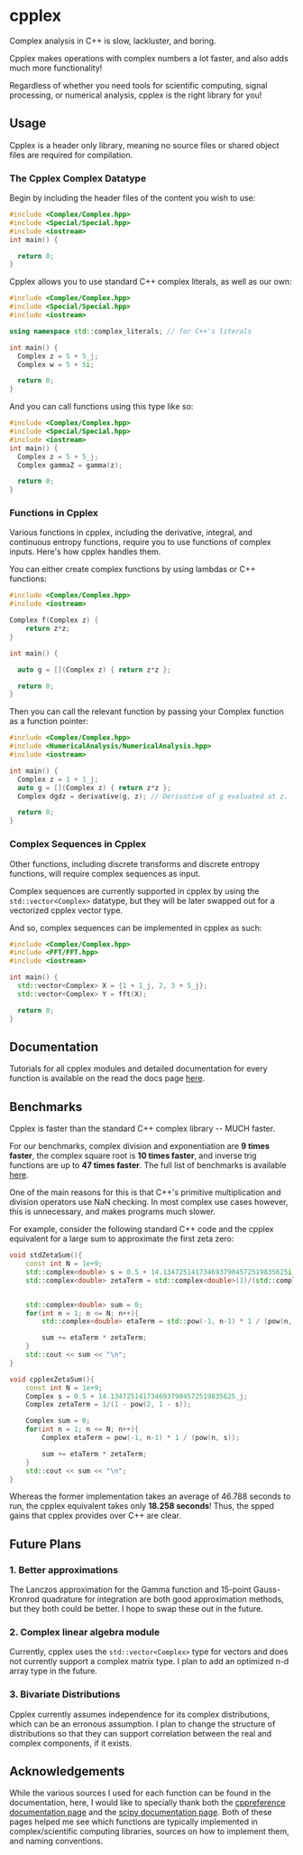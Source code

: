 # cpplex

Complex analysis in C++ is slow, lackluster, and boring.

Cpplex makes operations with complex numbers a lot faster, and also adds much more functionality!

Regardless of whether you need tools for scientific computing, signal processing, or numerical analysis, cpplex is the right library for you!

## Usage 

Cpplex is a header only library, meaning no source files or shared object files are required for compilation. 

### The Cpplex Complex Datatype

Begin by including the header files of the content you wish to use:

```cpp
#include <Complex/Complex.hpp>
#include <Special/Special.hpp>
#include <iostream>
int main() {

  return 0;
}
```

Cpplex allows you to use standard C++ complex literals, as well as our own:

```cpp
#include <Complex/Complex.hpp>
#include <Special/Special.hpp>
#include <iostream>

using namespace std::complex_literals; // for C++'s literals

int main() {
  Complex z = 5 + 5_j;
  Complex w = 5 + 5i;

  return 0;
}
```

And you can call functions using this type like so:

```cpp
#include <Complex/Complex.hpp>
#include <Special/Special.hpp>
#include <iostream>
int main() {
  Complex z = 5 + 5_j;
  Complex gammaZ = gamma(z);

  return 0;
}
```

### Functions in Cpplex

Various functions in cpplex, including the derivative, integral, and continuous entropy functions, require you to use functions of complex inputs. Here's how cpplex handles them.

You can either create complex functions by using lambdas or C++ functions:

```cpp
#include <Complex/Complex.hpp>
#include <iostream>

Complex f(Complex z) {
    return z*z; 
}

int main() {

  auto g = [](Complex z) { return z*z };

  return 0;
}
```

Then you can call the relevant function by passing your Complex function as a function pointer:

```cpp
#include <Complex/Complex.hpp>
#include <NumericalAnalysis/NumericalAnalysis.hpp>
#include <iostream>

int main() {
  Complex z = 1 + 1_j;
  auto g = [](Complex z) { return z*z };
  Complex dgdz = derivative(g, z); // Derivative of g evaluated at z.

  return 0;
}
```

### Complex Sequences in Cpplex

Other functions, including discrete transforms and discrete entropy functions, will require complex sequences as input. 

Complex sequences are currently supported in cpplex by using the ```std::vector<Complex>``` datatype, but they will be later swapped out for a vectorized cpplex vector type. 

And so, complex sequences can be implemented in cpplex as such:

```cpp
#include <Complex/Complex.hpp>
#include <FFT/FFT.hpp>
#include <iostream>

int main() {
  std::vector<Complex> X = {1 + 1_j, 2, 3 + 5_j};
  std::vector<Complex> Y = fft(X);

  return 0;
}
```

## Documentation

Tutorials for all cpplex modules and detailed documentation for every function is available on the read the docs page [here](https://cpplex.readthedocs.io/en/latest/).

## Benchmarks

Cpplex is faster than the standard C++ complex library -- MUCH faster.

For our benchmarks, complex division and exponentiation are **9 times faster**, the complex square root is **10 times faster**, and inverse trig functions are up to **47 times faster**. The full list of benchmarks is available [here](https://cpplex.readthedocs.io/en/latest/Benchmarks/Complex.html).

One of the main reasons for this is that C++'s primitive multiplication and division operators use NaN checking. In most complex use cases however, this is unnecessary, and makes programs much slower.

For example, consider the following standard C++ code and the cpplex equivalent for a large sum to approximate the first zeta zero:
```cpp
void stdZetaSum(){
    const int N = 1e+9;
    std::complex<double> s = 0.5 + 14.1347251417346937904572519835625i;
    std::complex<double> zetaTerm = std::complex<double>(1)/(std::complex<double>(1) - pow(2, std::complex<double>(1) - s));


    std::complex<double> sum = 0; 
    for(int n = 1; n <= N; n++){
        std::complex<double> etaTerm = std::pow(-1, n-1) * 1 / (pow(n, s));

        sum += etaTerm * zetaTerm;
    }
    std::cout << sum << "\n";
}

void cpplexZetaSum(){
    const int N = 1e+9;
    Complex s = 0.5 + 14.1347251417346937904572519835625_j;
    Complex zetaTerm = 1/(1 - pow(2, 1 - s));

    Complex sum = 0; 
    for(int n = 1; n <= N; n++){
        Complex etaTerm = pow(-1, n-1) * 1 / (pow(n, s));

        sum += etaTerm * zetaTerm;
    }
    std::cout << sum << "\n";
}
```
Whereas the former implementation takes an average of 46.788 seconds to run, the cpplex equivalent takes only **18.258 seconds**! Thus, the spped gains that cpplex provides over C++ are clear.

## Future Plans 

### 1. Better approximations 

The Lanczos approximation for the Gamma function and 15-point Gauss-Kronrod quadrature for integration are both good approximation methods, but they both could be better. I hope to swap these out in the future.

### 2. Complex linear algebra module

Currently, cpplex uses the `std::vector<Complex>` type for vectors and does not currently support a complex matrix type. I plan to add an optimized n-d array type in the future.

### 3. Bivariate Distributions

Cpplex currently assumes independence for its complex distributions, which can be an erronous assumption. I plan to change the structure of distributions so that they can support correlation between the real and complex components, if it exists.

## Acknowledgements

While the various sources I used for each function can be found in the documentation, here, I would like to specially thank both the [cppreference documentation page](cppreference.com) and the [scipy documentation page](https://docs.scipy.org/doc/scipy/reference/index.html#scipy-api). Both of these pages helped me see which functions are typically implemented in complex/scientific computing libraries, sources on how to implement them, and naming conventions.
